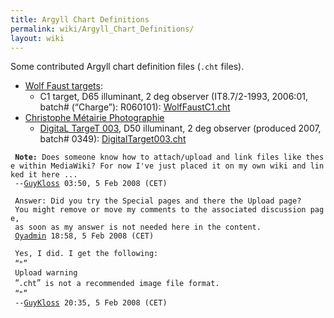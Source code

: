 ```yaml
---
title: Argyll Chart Definitions
permalink: wiki/Argyll_Chart_Definitions/
layout: wiki
---
```


Some contributed Argyll chart definition files (`.cht` files).

-   [Wolf Faust targets](http://www.targets.coloraid.de/):
    -   C1 target, D65 illuminant, 2 deg observer (IT8.7/2-1993,
        2006:01, batch\# (“Charge”): R060101):
        [WolfFaustC1.cht](https://gutefee.massey.ac.nz/moin/GuyKloss?action=AttachFile&do=get&target=WolfFaustC1.cht)
-   [Christophe Métairie
    Photographie](http://www.christophe-metairie-photographie.com)
    -   [DigitaL TargeT
        003](http://pagesperso-orange.fr/christophe.metairie.photographie/eng%20digital%20target.html#The%20DigitaL%20TargeT),
        D50 illuminant, 2 deg observer (produced 2007, batch\# 0349):
        [DigitalTarget003.cht](https://gutefee.massey.ac.nz/moin/GuyKloss?action=AttachFile&do=get&target=DigitalTarget003.cht)

` `**`Note:`**` Does someone know how to attach/upload and link files like these within MediaWiki? For now I've just placed it on my own wiki and linked it here ...`  
` --`[`GuyKloss`](/wiki/User%3AGuyKloss "wikilink")` 03:50, 5 Feb 2008 (CET)`

` Answer: Did you try the Special pages and there the Upload page? `  
` You might remove or move my comments to the associated discussion page, `  
` as soon as my answer is not needed here in the content.`  
` `[`Oyadmin`](/wiki/User%3AOyadmin "wikilink")` 18:58, 5 Feb 2008 (CET)`

` Yes, I did. I get the following:`  
` `“`"`”  
` Upload warning`  
` `“`.cht`”` is not a recommended image file format.`  
` `“`"`”  
` --`[`GuyKloss`](/wiki/User%3AGuyKloss "wikilink")` 20:35, 5 Feb 2008 (CET)`
